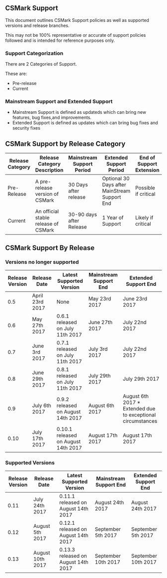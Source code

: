 ## CSMark Support
This document outlines CSMark Support policies as well as supported versions and release branches.

This may not be 100% representative or accurate of support policies followed and is intended for reference purposes only.

### Support Categorization
There are 2 Categories of Support.

These are:
* Pre-release
* Current

### Mainstream Support and Extended Support
* Mainstream Support is defined as updateds which can bring new features, bug fixes,and improvements.
* Extended Support is defined as updates which can bring bug fixes and security fixes

## CSMark Support by Release Category

| Release Category  | Release Category Description | Mainstream Support Period      | Extended Support Period      | End of Support Extension|
|-------------------|------------------------------|--------------------------------|------------------------------|----------------|
| Pre-Release       | A pre-release version of CSMark | 30 Days after release | Optional 30 Days after MainStream Support End | Possible if critical |
| Current           | An official stable release of CSMark| 30-90 days after Release | 1 Year of Support | Likely if critical|

## CSMark Support By Release

### Versions no longer supported

| Release Version  |  Release Date | Latest Supported Version | Mainstream Support End | Extended Support End |
|-------------------|---------------|-------------------------|-------------------------|----------------|
| 0.5 | April 23rd 2017 | None| May 23rd 2017 | June 23rd 2017 |
| 0.6 | May 27th 2017 | 0.6.1 released on July 11th 2017 | June 27th 2017 | July 22nd 2017 |
| 0.7 | June 3rd 2017 | 0.7.1 released on July 11th 2017 | July 3rd 2017 | July 22nd 2017 |
| 0.8 | June 29th 2017 | 0.8.1 released on July 11th 2017 | July 29th 2017 | July 29th 2017 |
| 0.9 | July 6th 2017 | 0.9.2 released on August 14th 2017 | August 6th 2017 | August 6th 2017 * Extended due to exceptional circumstances|
| 0.10 | July 17th 2017 | 0.10.1 released on August 14th 2017 | August 17th 2017 | August 17th 2017 |

### Supported Versions

| Release Version  |  Release Date | Latest Supported Version | Mainstream Support End | Extended Support End |
|-------------------|---------------|-------------------------|-------------------------|----------------|
| 0.11 | July 24th 2017 | 0.11.1 released on August 14th 2017 | August 24th 2017 | August 24th 2017  |
| 0.12 | August 5th 2017 | 0.12.1 released on August 14th 2017 | September 5th 2017 | September 5th 2017 |
| 0.13 | August 10th 2017 | 0.13.3 released on August 14th 2017 | September 10th 2017 | September 10th 2017 |
